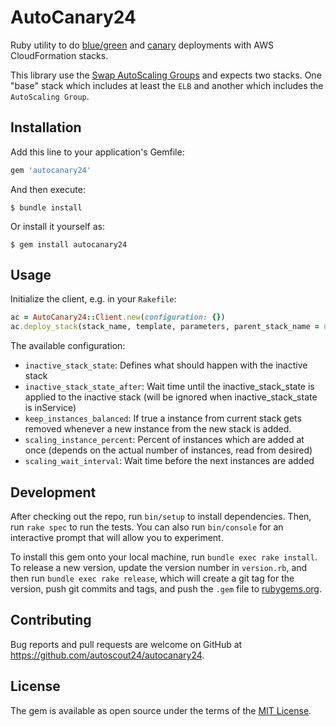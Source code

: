 # AutoCanary24

Ruby utility to do [blue/green](http://martinfowler.com/bliki/BlueGreenDeployment.html) and [canary](http://martinfowler.com/bliki/CanaryRelease.html) deployments with AWS CloudFormation stacks.

This library use the [Swap AutoScaling Groups](http://www.slideshare.net/AmazonWebServices/dvo401-deep-dive-into-bluegreen-deployments-on-aws/32) and expects two stacks. One "base" stack which includes at least the `ELB` and another which includes the `AutoScaling Group`.


## Installation

Add this line to your application's Gemfile:

```ruby
gem 'autocanary24'
```

And then execute:

    $ bundle install

Or install it yourself as:

    $ gem install autocanary24


## Usage

Initialize the client, e.g. in your `Rakefile`:

```ruby
ac = AutoCanary24::Client.new(configuration: {})
ac.deploy_stack(stack_name, template, parameters, parent_stack_name = nil, tags = nil)
```

The available configuration:
- `inactive_stack_state`: Defines what should happen with the inactive stack
- `inactive_stack_state_after`: Wait time until the inactive_stack_state is applied to the inactive stack (will be ignored when inactive_stack_state is inService)
- `keep_instances_balanced`: If true a instance from current stack gets removed whenever a new instance from the new stack is added.
- `scaling_instance_percent`: Percent of instances which are added at once (depends on the actual number of instances, read from desired)
- `scaling_wait_interval`: Wait time before the next instances are added


## Development

After checking out the repo, run `bin/setup` to install dependencies. Then, run `rake spec` to run the tests. You can also run `bin/console` for an interactive prompt that will allow you to experiment.

To install this gem onto your local machine, run `bundle exec rake install`. To release a new version, update the version number in `version.rb`, and then run `bundle exec rake release`, which will create a git tag for the version, push git commits and tags, and push the `.gem` file to [rubygems.org](https://rubygems.org).


## Contributing

Bug reports and pull requests are welcome on GitHub at https://github.com/autoscout24/autocanary24.


## License

The gem is available as open source under the terms of the [MIT License](http://opensource.org/licenses/MIT).
